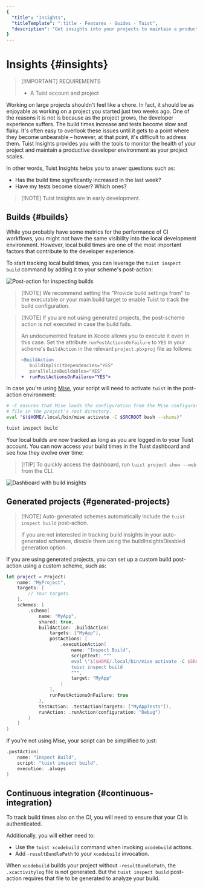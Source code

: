 ```yaml
---
{
  "title": "Insights",
  "titleTemplate": ":title · Features · Guides · Tuist",
  "description": "Get insights into your projects to maintain a product developer environment."
}
---
```

# Insights {#insights}

> [!IMPORTANT] REQUIREMENTS
> - A <LocalizedLink href="/guides/server/accounts-and-projects">Tuist account
>   and project</LocalizedLink>

Working on large projects shouldn't feel like a chore. In fact, it should be as
enjoyable as working on a project you started just two weeks ago. One of the
reasons it is not is because as the project grows, the developer experience
suffers. The build times increase and tests become slow and flaky. It's often
easy to overlook these issues until it gets to a point where they become
unbearable – however, at that point, it's difficult to address them. Tuist
Insights provides you with the tools to monitor the health of your project and
maintain a productive developer environment as your project scales.

In other words, Tuist Insights helps you to anwer questions such as:
- Has the build time significantly increased in the last week?
- Have my tests become slower? Which ones?

> [!NOTE] Tuist Insights are in early development.

## Builds {#builds}

While you probably have some metrics for the performance of CI workflows, you
might not have the same visibility into the local development environment.
However, local build times are one of the most important factors that contribute
to the developer experience.

To start tracking local build times, you can leverage the `tuist inspect build`
command by adding it to your scheme's post-action:

![Post-action for inspecting
builds](/images/guides/features/insights/inspect-build-scheme-post-action.png)

> [!NOTE] We recommend setting the "Provide build settings from" to the
> executable or your main build target to enable Tuist to track the build
> configuration.

> [!NOTE] If you are not using
> <LocalizedLink href="/guides/features/projects">generated
> projects</LocalizedLink>, the post-scheme action is not executed in case the
> build fails.
> 
> An undocumented feature in Xcode allows you to execute it even in this case.
> Set the attribute `runPostActionsOnFailure` to `YES` in your scheme's
> `BuildAction` in the relevant `project.pbxproj` file as follows:
> 
> ```diff
> <BuildAction
>    buildImplicitDependencies="YES"
>    parallelizeBuildables="YES"
> +  runPostActionsOnFailure="YES">
> ```

In case you're using [Mise](https://mise.jdx.dev/), your script will need to
activate `tuist` in the post-action environment:
```sh
# -C ensures that Mise loads the configuration from the Mise configuration
# file in the project's root directory.
eval "$($HOME/.local/bin/mise activate -C $SRCROOT bash --shims)"

tuist inspect build
```


Your local builds are now tracked as long as you are logged in to your Tuist
account. You can now access your build times in the Tuist dashboard and see how
they evolve over time:


> [!TIP] To quickly access the dashboard, run `tuist project show --web` from
> the CLI.

![Dashboard with build
insights](/images/guides/features/insights/builds-dashboard.png)

## Generated projects {#generated-projects}

> [!NOTE] Auto-generated schemes automatically include the `tuist inspect build`
> post-action.
> 
> If you are not interested in tracking build insights in your auto-generated
> schemes, disable them using the
> <LocalizedLink href="/references/project-description/structs/tuist.generationoptions#buildinsightsdisabled">buildInsightsDisabled</LocalizedLink>
> generation option.

If you are using generated projects, you can set up a custom
<LocalizedLink href="references/project-description/structs/buildaction#postactions">build
post-action</LocalizedLink> using a custom scheme, such as:

```swift
let project = Project(
    name: "MyProject",
    targets: [
        // Your targets
    ],
    schemes: [
        .scheme(
            name: "MyApp",
            shared: true,
            buildAction: .buildAction(
                targets: ["MyApp"],
                postActions: [
                    .executionAction(
                        name: "Inspect Build",
                        scriptText: """
                        eval \"$($HOME/.local/bin/mise activate -C $SRCROOT bash --shims)\"
                        tuist inspect build
                        """,
                        target: "MyApp"
                    )
                ],
                runPostActionsOnFailure: true
            ),
            testAction: .testAction(targets: ["MyAppTests"]),
            runAction: .runAction(configuration: "Debug")
        )
    ]
)
```

If you're not using Mise, your script can be simplified to just:

```swift
.postAction(
    name: "Inspect Build",
    script: "tuist inspect build",
    execution: .always
)
```

## Continuous integration {#continuous-integration}

To track build times also on the CI, you will need to ensure that your CI is
<LocalizedLink href="/guides/integrations/continuous-integration#authentication">authenticated</LocalizedLink>.

Additionally, you will either need to:
- Use the <LocalizedLink href="/cli/xcodebuild#tuist-xcodebuild">`tuist
  xcodebuild`</LocalizedLink> command when invoking `xcodebuild` actions.
- Add `-resultBundlePath` to your `xcodebuild` invocation.

When `xcodebuild` builds your project without `-resultBundlePath`, the
`.xcactivitylog` file is not generated. But the `tuist inspect build`
post-action requires that file to be generated to analyze your build.
